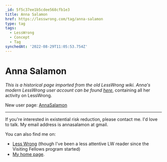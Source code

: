 ```yaml
---
_id: 5f5c37ee1b5cdee568cfb1e3
title: Anna Salamon
href: https://lesswrong.com/tag/anna-salamon
type: tag
tags:
  - LessWrong
  - Concept
  - Tag
synchedAt: '2022-08-29T11:05:53.754Z'
---
```

# Anna Salamon

*This is a historical page imported from the old LessWrong wiki. Anna's modern LessWrong user account can be found* [*here*](https://www.lesswrong.com/users/annasalamon), containing all her activity on LessWrong.

New user page: [AnnaSalamon](https://www.lesswrong.com/users/annasalamon)

* * *

If you're interested in existential risk reduction, please contact me. I'd love to talk. My email address is annasalamon at gmail.

You can also find me on:

*   [Less Wrong](http://lesswrong.com/user/AnnaSalamon) (though I've been a less attentive LW reader since the Visiting Fellows program started)
*   [My home page](http://annasalamon.com).